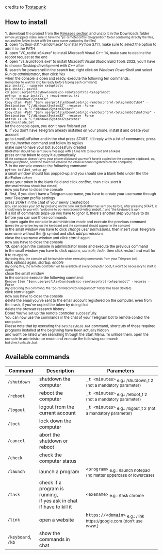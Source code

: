 credits to [Tostapunk](https://github.com/Tostapunk/) <br />
## How to install
<sup>**1.** download the project from the [Releases section](https://www.github.com/martinotecco/pc-remotecontrol-telegrambot/releases) and unzip it in the Downloads folder<br />
<sup>(when unzipped, make sure to have the "pc-remotecontrol-telegrambot" folder containing directly the files, not another folder inside with the same name containing the files)</sup> <br />
**2.** open "python-3.11.1-amd64.exe" to install Python 3.11.1, make sure to select the option to add it to the PATH <br />
**3.** open "VC_redist.x64.exe" to install Microsoft Visual C++ 14, make sure to decline the reboot request at the end <br />
**4.** open "vs_BuildTools.exe" to install Microsoft Visual Studio Build Tools 2022, you'll have to choose *Desktop development with C++* after <br />
**5.** search for powershell in the search bar, right click on *Windows PowerShell* and select *Run as administrator*, then click *Yes* <br />
   when the console is open and ready, execute the following ten commands: <br />
   <sup>(remember to wait for it to be ready before typing each command)</sup> <br />
      `pip install --upgrade setuptools` <br />
      `pip install psutil` <br />
      `cd $env:userprofile\Downloads\pc-remotecontrol-telegrambot` <br />
      `python -m pip install -r requirements.txt` <br />
      `cd "C:\Windows\System32"` <br />
      `Copy-Item -Path "$env:userprofile\Downloads\pc-remotecontrol-telegrambot\bot" -Destination "C:\Windows\System32" -recurse -Force` <br />
      `attrib +s +h "C:\Windows\System32\bot"` <br />
      `Copy-Item -Path "$env:userprofile\Downloads\pc-remotecontrol-telegrambot\batches" -Destination "C:\Windows\System32" -recurse -Force` <br />
      `attrib +s +h "C:\Windows\System32\batches"` <br />
      `batches\hide.bat` <br />
   let the console open, you don't have finished yet <br />
**6.** if you don't have Telegram already installed on your phone, install it and create your account <br />
    go to t.me/BotFather and in the chat press *START*, it'll reply with a list of commands; press on the */newbot* command and follow its replies <br />
    make sure to have your bot successfully created <br />
    <sup>(BotFather should has sent you a message with a t.me link to your bot and a token)</sup> <br />
    press on the token to copy it automatically <br />
    <sup>(if the computer doesn't sync your phone clipboard you won't have it copied on the computer clipboard, so, from your phone, send the token via email to the email account registered on the computer)</sup> <br />
**7.** in the console execute the following command: <br />
       `python bot\bot_setup.py` <br />
    a small window should has popped-up and you should see a blank field under the title *BotFather token* <br />
    paste your token in the blank field and click *confirm*, then click *start it* <br />
    <sup>(the small window should has closed)</sup> <br />
    now you have to close the console <br />
**8.** first, if you don't have a Telegram username, you have to create your username through your Telegram profile settings <br />
    press *START* in the chat of your newly created bot <br />
    <sup>(you can access your bot by pressing on the t.me link BotFather has sent you before; after pressing *START*, it should reply to you with: 'welcome to pc-remotecontrol-telegrambot!...' and 'the keyboard is up')</sup> <br />
    if a list of commands pops-up you have to ignor it, there's another step you have to do before you can use those commands <br />
**9.** open again the console in administrator mode and execute the previous command <br />
    <sup>(press the up-arrow key on the keyboard and the command should appear in the console)</sup> <br />
    in the small window you have to click *change user permissions*, then insert your Telegram username without the @ symbol and click *add permissions* <br />
    close the username window and click *start it* again <br />
    now you have to close the console <br />
**10.** open again the console in administrator mode and execute the previous command <br />
    in the small window you have to click *options*, *console*, *hide*, then click *restart* and wait for it to re-opens <br />
    <sup>(by doing this, the console will be invisible when executing commands from your Telegram bot)</sup> <br />
    click *options* again, *startup*, *enable* <br />
    <sup>(by doing this, the remote controller will be available at every computer boot, it won't be necessary to start it again)</sup> <br />
    close the small window <br />
    in the console execute the following command: <br />
    `Remove-Item "$env:userprofile\Downloads\pc-remotecontrol-telegrambot" -recurse -Force` <br />
    <sup>(by executing this command, the "pc-remotecontrol-telegrambot" folder has been deleted)</sup> <br />
    click *start it* again <br />
    now you have to close the console <br />
    delete the email you've sent to the email account registered on the computer, even from the trash, if you've copied the token by doing that <br />
    delete the browser research history</sup> <br />
<sup>Done! You've set up the remote controller successfully. <br />
You can now use the commands in the chat of your Telegram bot to remote control the computer. <br />
Please note that by executing the `batches\hide.bat` command, shortcuts of those required programs installed at the beginning have been actually hidden <br />
and won't be listed when searching through the Start Menu. To unhide them, open the console in administrator mode and execute the following command: <br />
      `batches\unhide.bat`</sup> <br />
## Available commands
| Command | Description | Parameters |
| --- | --------- | --- |
| `/shutdown` | shutdown the computer | `_t <minutes>` <sub>e.g.: /shutdown_t 2 (not a mandatory parameter)</sub> |
| `/reboot` | reboot the computer | `_t <minutes>` <sub>e.g.: /reboot_t 2 (not a mandatory parameter)</sub> |
| `/logout` | logout from the current account | `_t <minutes>` <sub>e.g.: /logout_t 2 (not a mandatory parameter)</sub> |
| `/lock` | lock down the computer |  |
| `/cancel` | abort the shutdown or reboot |  |
| `/check` | check the computer status |  |
| `/launch` | launch a program | `<program>` <sub>e.g.: /launch notepad (no matter uppercase or lowercase)</sub> |
| `/task` | check if a program is running, <br /> if yes ask in chat if have to kill it | `<exename>` <sub>e.g.: /task chrome</sub> |
| `/link` | open a website | `https://<domain>` <sub>e.g.: /link ht<span>tps://</span>google.com (don't use *w<span>ww.*)</sub> |
| `/keyboard`, `/kb` | show the commands in chat |  |
